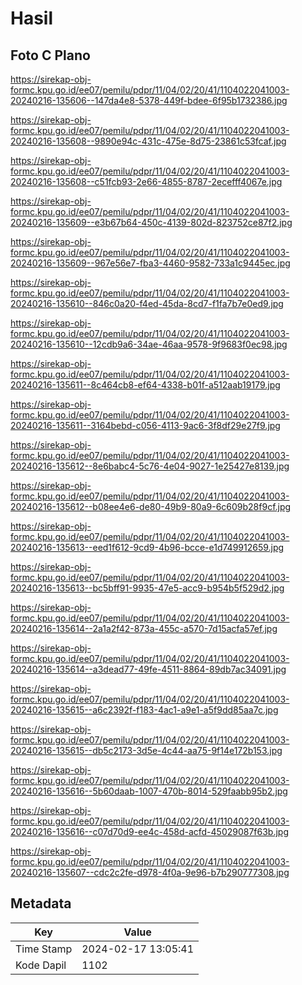 # Hasil

## Foto C Plano

https://sirekap-obj-formc.kpu.go.id/ee07/pemilu/pdpr/11/04/02/20/41/1104022041003-20240216-135606--147da4e8-5378-449f-bdee-6f95b1732386.jpg

https://sirekap-obj-formc.kpu.go.id/ee07/pemilu/pdpr/11/04/02/20/41/1104022041003-20240216-135608--9890e94c-431c-475e-8d75-23861c53fcaf.jpg

https://sirekap-obj-formc.kpu.go.id/ee07/pemilu/pdpr/11/04/02/20/41/1104022041003-20240216-135608--c51fcb93-2e66-4855-8787-2ecefff4067e.jpg

https://sirekap-obj-formc.kpu.go.id/ee07/pemilu/pdpr/11/04/02/20/41/1104022041003-20240216-135609--e3b67b64-450c-4139-802d-823752ce87f2.jpg

https://sirekap-obj-formc.kpu.go.id/ee07/pemilu/pdpr/11/04/02/20/41/1104022041003-20240216-135609--967e56e7-fba3-4460-9582-733a1c9445ec.jpg

https://sirekap-obj-formc.kpu.go.id/ee07/pemilu/pdpr/11/04/02/20/41/1104022041003-20240216-135610--846c0a20-f4ed-45da-8cd7-f1fa7b7e0ed9.jpg

https://sirekap-obj-formc.kpu.go.id/ee07/pemilu/pdpr/11/04/02/20/41/1104022041003-20240216-135610--12cdb9a6-34ae-46aa-9578-9f9683f0ec98.jpg

https://sirekap-obj-formc.kpu.go.id/ee07/pemilu/pdpr/11/04/02/20/41/1104022041003-20240216-135611--8c464cb8-ef64-4338-b01f-a512aab19179.jpg

https://sirekap-obj-formc.kpu.go.id/ee07/pemilu/pdpr/11/04/02/20/41/1104022041003-20240216-135611--3164bebd-c056-4113-9ac6-3f8df29e27f9.jpg

https://sirekap-obj-formc.kpu.go.id/ee07/pemilu/pdpr/11/04/02/20/41/1104022041003-20240216-135612--8e6babc4-5c76-4e04-9027-1e25427e8139.jpg

https://sirekap-obj-formc.kpu.go.id/ee07/pemilu/pdpr/11/04/02/20/41/1104022041003-20240216-135612--b08ee4e6-de80-49b9-80a9-6c609b28f9cf.jpg

https://sirekap-obj-formc.kpu.go.id/ee07/pemilu/pdpr/11/04/02/20/41/1104022041003-20240216-135613--eed1f612-9cd9-4b96-bcce-e1d749912659.jpg

https://sirekap-obj-formc.kpu.go.id/ee07/pemilu/pdpr/11/04/02/20/41/1104022041003-20240216-135613--bc5bff91-9935-47e5-acc9-b954b5f529d2.jpg

https://sirekap-obj-formc.kpu.go.id/ee07/pemilu/pdpr/11/04/02/20/41/1104022041003-20240216-135614--2a1a2f42-873a-455c-a570-7d15acfa57ef.jpg

https://sirekap-obj-formc.kpu.go.id/ee07/pemilu/pdpr/11/04/02/20/41/1104022041003-20240216-135614--a3dead77-49fe-4511-8864-89db7ac34091.jpg

https://sirekap-obj-formc.kpu.go.id/ee07/pemilu/pdpr/11/04/02/20/41/1104022041003-20240216-135615--a6c2392f-f183-4ac1-a9e1-a5f9dd85aa7c.jpg

https://sirekap-obj-formc.kpu.go.id/ee07/pemilu/pdpr/11/04/02/20/41/1104022041003-20240216-135615--db5c2173-3d5e-4c44-aa75-9f14e172b153.jpg

https://sirekap-obj-formc.kpu.go.id/ee07/pemilu/pdpr/11/04/02/20/41/1104022041003-20240216-135616--5b60daab-1007-470b-8014-529faabb95b2.jpg

https://sirekap-obj-formc.kpu.go.id/ee07/pemilu/pdpr/11/04/02/20/41/1104022041003-20240216-135616--c07d70d9-ee4c-458d-acfd-45029087f63b.jpg

https://sirekap-obj-formc.kpu.go.id/ee07/pemilu/pdpr/11/04/02/20/41/1104022041003-20240216-135607--cdc2c2fe-d978-4f0a-9e96-b7b290777308.jpg


## Metadata

| Key        | Value               |
| ---------- | ------------------- |
| Time Stamp | 2024-02-17 13:05:41 |
| Kode Dapil | 1102                |



